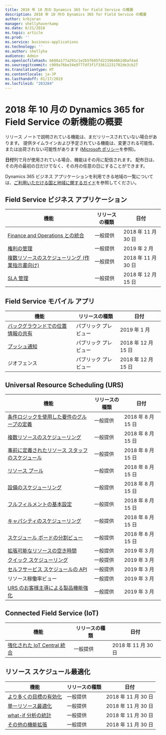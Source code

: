 ```yaml
---
title: 2018 年 10 月の Dynamics 365 for Field Service の概要
description: 2018 年 10 月の Dynamics 365 for Field Service の概要
author: krbjoran
manager: shellyhaverkamp
ms.date: 8/21/2018
ms.topic: article
ms.prod: ''
ms.service: business-applications
ms.technology: ''
ms.author: shellyha
audience: Admin
ms.openlocfilehash: b680a177a291c1e2b5fb95fd223964062d0af4ad
ms.sourcegitcommit: c909a76be34e9777df3f1f33611231782de3cb27
ms.translationtype: HT
ms.contentlocale: ja-JP
ms.lasthandoff: 01/17/2019
ms.locfileid: "203284"
---
```

#  <a name="summary-of-whats-new-for-dynamics-365-for-field-service-october-18"></a>2018 年 10 月の Dynamics 365 for Field Service の新機能の概要 

リリース ノートで説明されている機能は、まだリリースされていない場合があります。 提供タイムラインおよび予定されている機能は、変更される可能性、または出荷されない可能性があります ([Microsoft ポリシー](https://go.microsoft.com/fwlink/p/?linkid=2007332)を参照)。

**日付**列で月が使用されている場合、機能はその月に配信されます。 配布日は、その月の最初の日だけでなく、その月の任意の日にすることができます。

Dynamics 365 ビジネス アプリケーションを利用できる地域の一覧については、[ご利用いただける国と地域に関するガイド](https://aka.ms/dynamics_365_international_availability_deck)を参照してください。

## <a name="field-service-business-application"></a>Field Service ビジネス アプリケーション

| 機能                      | リリースの種類         |  日付         |
|---------------------|----------------------|----------------------------|
| [Finance and Operations との統合](../field-service/dynamics365-finance-operations-integration.md) | 一般提供 |  2018 年 11 月 30 日 |
| [権利の管理](../field-service/entitlement-management.md)      | 一般提供 |  2019 年 2 月 |
| [複数リソースのスケジューリング (作業指示書向け)](../field-service/multi-resource-scheduling.md) | 一般提供 |  2018 年 11 月 30 日 |
| [SLA 管理](../field-service/sla-management.md)         | 一般提供 | 2018 年 12 月 15 日 |

## <a name="field-service-mobile-app"></a>Field Service モバイル アプリ

| 機能          | リリースの種類   | 日付 |
|-----------------|----------------|----------------------------|
| [バックグラウンドでの位置情報の共有](../field-service/field-service-mobile/background-location-sharing.md) | パブリック プレビュー | 2019 年 1 月 |
| [プッシュ通知](../field-service/field-service-mobile/push-notifications.md) | パブリック プレビュー | 2018 年 12 月 15 日    |
| ジオフェンス | パブリック プレビュー | 2018 年 12 月 15 日    |

## <a name="universal-resource-scheduling-urs"></a>Universal Resource Scheduling (URS)

| 機能     | リリースの種類         | 日付 |
|-----------|----------------------|------------------------|
| [条件ロジックを使用した要件のグループの定義](../field-service/universal-resource-scheduling-urs/Define-requirement-groups.md)    | 一般提供 | 2018 年 8 月 15 日        |
| [複数リソースのスケジューリング](../field-service/universal-resource-scheduling-urs/Multi-Resource-Scheduling.md) | 一般提供 | 2018 年 8 月 15 日       |
| [事前に定義されたリソース スタッフのスケジュール](../field-service/universal-resource-scheduling-urs/Crew-Scheduling.md) | 一般提供 | 2018 年 8 月 15 日       |
| [リソース プール](../field-service/universal-resource-scheduling-urs/Resource-Pools.md) | 一般提供 | 2018 年 8 月 15 日        |
| [設備のスケジューリング](../field-service/universal-resource-scheduling-urs/Facility-Scheduling.md) | 一般提供 | 2018 年 8 月 15 日        |
| [フルフィルメントの基本設定](../field-service/universal-resource-scheduling-urs/Fulfillment-Preferences.md) | 一般提供 | 2018 年 8 月 15 日 |
| [キャパシティのスケジューリング](../field-service/universal-resource-scheduling-urs/Capacity-Scheduling.md) | 一般提供 | 2018 年 8 月 15 日   |
| [スケジュール ボードの分割ビュー](../field-service/universal-resource-scheduling-urs/Schedule-Board-Split-View.md) | 一般提供 | 2018 年 8 月 15 日        |
| [拡張可能なリソースの空き時間](../field-service/universal-resource-scheduling-urs/extensibility-hook-resource-availability.md)      | 一般提供      | 2019 年 3 月        |
| [クイック スケジューリング](../field-service/universal-resource-scheduling-urs/in-form-scheduling.md)  | 一般提供   | 2019 年 3 月  |
| [セルフサービス スケジュールの API](../field-service/universal-resource-scheduling-urs//self-service-scheduling-apis.md) | 一般提供      | 2019 年 3 月        |
| リソース稼働率ビュー     | 一般提供       | 2019 年 3 月        |
| [URS のお客様主導による製品機能強化](../field-service/universal-resource-scheduling-urs/urs-customer-driven-product-enhancements.md) | 一般提供      | 2019 年 3 月        |


## <a name="connected-field-service-iot"></a>Connected Field Service (IoT) 

| 機能       | リリースの種類   | 日付 | 
|------------|----------------|------------------------------| 
| [強化された IoT Central 統合](../field-service/connected-field-service/enhanced-iot-central-integration.md) | 一般提供  | 2018 年 11 月 30 日 |


## <a name="resource-scheduling-optimization"></a>リソース スケジュール最適化

| 機能  | リリースの種類         | 日付 |
|--------------|----------------------|------------------------|
| [より多くの目標の有効化](../field-service/resource-scheduling-optimization-rso/enable-more-objectives.md) | 一般提供 | 2018 年 11 月 30 日        |
| [単一リソース最適化](../field-service/resource-scheduling-optimization-rso/single-resource-optimization.md) | 一般提供 | 2018 年 11 月 30 日        |
| [what-if 分析の統計](../field-service/resource-scheduling-optimization-rso/what-if-analysis-statistic-ui.md) | 一般提供 | 2018 年 11 月 30 日        |
| [その他の機能拡張](../field-service/resource-scheduling-optimization-rso/rso-other-enhancements.md) | 一般提供 | 2018 年 11 月 30 日        |

